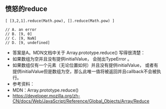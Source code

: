 ## 愤怒的reduce

```
[ [3,2,1].reduce(Math.pow), [].reduce(Math.pow) ]

// A. an error
// B. [9, 0]
// C. [9, NaN]
// D. [9, undefined]
``` 

- 答案是A。MDN文档中关于 Array.prototype.reduce() 写得很清楚：
- 如果数组为空并且没有提供initialValue， 会抛出TypeError 。
- 如果数组仅有一个元素（无论位置如何）并且没有提供initialValue， 或者有提供initialValue但是数组为空，那么此唯一值将被返回并且callback不会被执行。
- 参考资料：
- MDN：Array.prototype.reduce()
- https://developer.mozilla.org/zh-CN/docs/Web/JavaScript/Reference/Global_Objects/Array/Reduce